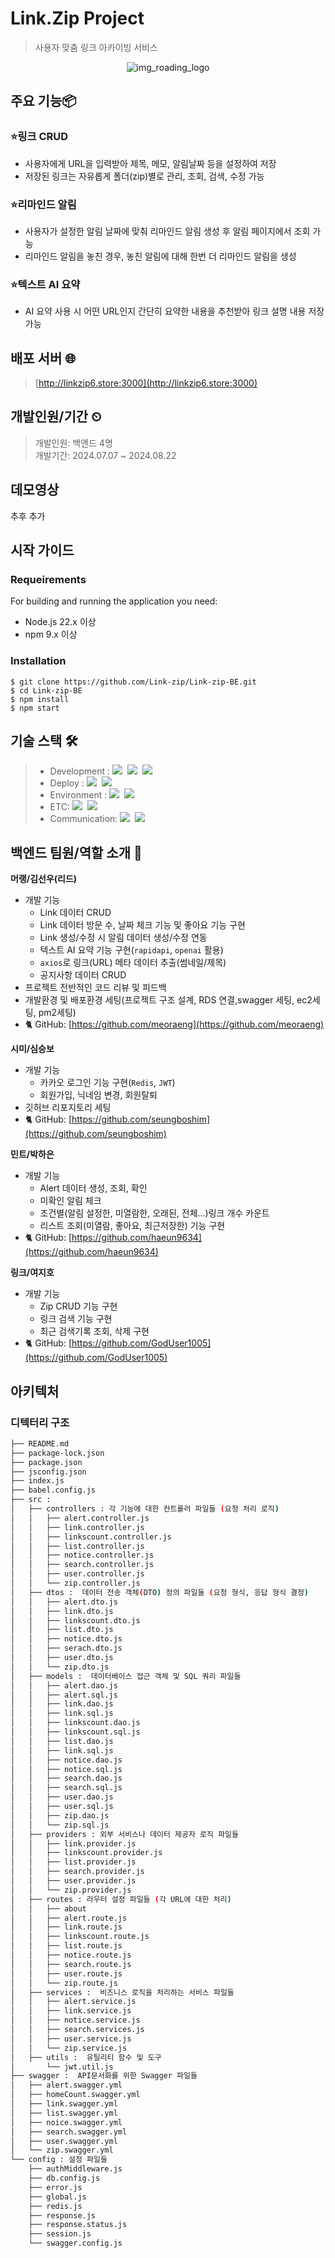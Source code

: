# Link.Zip Project
> 사용자 맞춤 링크 아카이빙 서비스
<div align="center">

  ![img_roading_logo](https://github.com/user-attachments/assets/ffb57eba-df8f-4cc8-8983-24c905a9f613)
  
</div>

## 주요 기능📦
### ⭐링크 CRUD
  - 사용자에게 URL을 입력받아 제목, 메모, 알림날짜 등을 설정하여 저장
  - 저장된 링크는 자유롭게 폴더(zip)별로 관리, 조회, 검색, 수정 가능
### ⭐리마인드 알림
  - 사용자가 설정한 알림 날짜에 맞춰 리마인드 알림 생성 후 알림 페이지에서 조회 가능
  - 리마인드 알림을 놓친 경우, 놓친 알림에 대해 한번 더 리마인드 알림을 생성 
### ⭐텍스트 AI 요약
  - AI 요약 사용 시 어떤 URL인지 간단히 요약한 내용을 추천받아 링크 설명 내용 저장 가능 
## 배포 서버 🌐
> [http://linkzip6.store:3000](http://linkzip6.store:3000)

## 개발인원/기간 ⏲
> 개발인원: 백엔드 4명<br>
> 개발기간: 2024.07.07 ~ 2024.08.22

## 데모영상
추후 추가

## 시작 가이드
### Requeirements
For building and running the application you need:

- Node.js 22.x 이상
- npm 9.x 이상

### Installation
```
$ git clone https://github.com/Link-zip/Link-zip-BE.git
$ cd Link-zip-BE
$ npm install
$ npm start
```

## 기술 스택 🛠
> - Development : <img src="https://img.shields.io/badge/ES6+-F7DF1E?style=for-the-badge&logo=javascript&logoColor=white"/>&nbsp; <img src="https://img.shields.io/badge/Express-000000?style=for-the-badge&logo=express&logoColor=white"/>&nbsp; <img src="https://img.shields.io/badge/MySQL-4479A1?style=for-the-badge&logo=mysql&logoColor=white"/>&nbsp;  
> - Deploy : <img src="https://img.shields.io/badge/AWS%20RDS%2FEC2-FF9900?style=for-the-badge&logo=amazon-aws&logoColor=white"/>&nbsp; <img src="https://img.shields.io/badge/PM2-2B037A?style=for-the-badge&logo=pm2&logoColor=white"/>
> - Environment : <img src="https://img.shields.io/badge/Git-F05032?style=for-the-badge&logo=git&logoColor=white"/>&nbsp; <img src="https://img.shields.io/badge/GitHub-181717?style=for-the-badge&logo=github&logoColor=white"/>&nbsp;
> - ETC: <img src="https://img.shields.io/badge/Postman-FF6C37?style=for-the-badge&logo=postman&logoColor=white"/>&nbsp;  <img src="https://img.shields.io/badge/npm-CB3837?style=for-the-badge&logo=npm&logoColor=white"/>&nbsp;  
> - Communication: <img src="https://img.shields.io/badge/Discord-5865F2?style=for-the-badge&logo=discord&logoColor=white"/>&nbsp; <img src="https://img.shields.io/badge/Notion-000000?style=for-the-badge&logo=notion&logoColor=white"/>&nbsp;



## 백엔드 팀원/역할 소개 👥
**머랭/김선우(리드)**
- 개발 기능
  - Link 데이터 CRUD
  - Link 데이터 방문 수, 날짜 체크 기능 및 좋아요 기능 구현
  - Link 생성/수정 시 알림 데이터 생성/수정 연동
  - 텍스트 AI 요약 기능 구현(`rapidapi`, `openai` 활용)
  - `axios`로 링크(URL) 메타 데이터 추출(썸네일/제목)
  - 공지사항 데이터 CRUD
- 프로젝트 전반적인 코드 리뷰 및 피드백
- 개발환경 및 배포환경 세팅(프로젝트 구조 설계, RDS 연결,swagger 세팅, ec2세팅, pm2세팅)
- 🐈 GitHub: [https://github.com/meoraeng](https://github.com/meoraeng) <br>

**시미/심승보**
- 개발 기능
  - 카카오 로그인 기능 구현(`Redis`, `JWT`)
  - 회원가입, 닉네임 변경, 회원탈퇴
- 깃허브 리포지토리 세팅
- 🐈 GitHub: [https://github.com/seungboshim](https://github.com/seungboshim) <br>

**민트/박하은**
- 개발 기능
  - Alert 데이터 생성, 조회, 확인
  - 미확인 알림 체크
  - 조건별(알림 설정한, 미열람한, 오래된, 전체...)링크 개수 카운트
  - 리스트 조회(미열람, 좋아요, 최근저장한) 기능 구현
- 🐈 GitHub: [https://github.com/haeun9634](https://github.com/haeun9634) <br>

**링크/여지호**
- 개발 기능
  - Zip CRUD 기능 구현
  - 링크 검색 기능 구현
  - 최근 검색기록 조회, 삭제 구현
- 🐈 GitHub: [https://github.com/GodUser1005](https://github.com/GodUser1005) <br>



## 아키텍처
### 디텍터리 구조
```bash
├── README.md
├── package-lock.json
├── package.json
├── jsconfig.json
├── index.js
├── babel.config.js
├── src : 
│   ├── controllers : 각 기능에 대한 컨트롤러 파일들 (요청 처리 로직)
│   │   ├── alert.controller.js
│   │   ├── link.controller.js
│   │   ├── linkscount.controller.js
│   │   ├── list.controller.js
│   │   ├── notice.controller.js
│   │   ├── search.controller.js
│   │   ├── user.controller.js
│   │   └── zip.controller.js
│   ├── dtos :  데이터 전송 객체(DTO) 정의 파일들 (요청 형식, 응답 형식 결정)
│   │   ├── alert.dto.js
│   │   ├── link.dto.js
│   │   ├── linkscount.dto.js
│   │   ├── list.dto.js
│   │   ├── notice.dto.js
│   │   ├── serach.dto.js
│   │   ├── user.dto.js
│   │   └── zip.dto.js
│   ├── models :  데이터베이스 접근 객체 및 SQL 쿼리 파일들
│   │   ├── alert.dao.js
│   │   ├── alert.sql.js
│   │   ├── link.dao.js
│   │   ├── link.sql.js
│   │   ├── linkscount.dao.js
│   │   ├── linkscount.sql.js
│   │   ├── list.dao.js
│   │   ├── link.sql.js
│   │   ├── notice.dao.js
│   │   ├── notice.sql.js
│   │   ├── search.dao.js
│   │   ├── search.sql.js
│   │   ├── user.dao.js
│   │   ├── user.sql.js
│   │   ├── zip.dao.js
│   │   └── zip.sql.js
│   ├── providers : 외부 서비스나 데이터 제공자 로직 파일들
│   │   ├── link.provider.js
│   │   ├── linkscount.provider.js
│   │   ├── list.provider.js
│   │   ├── search.provider.js
│   │   ├── user.provider.js
│   │   └── zip.provider.js
│   ├── routes : 라우터 설정 파일들 (각 URL에 대한 처리)
│   │   ├── about
│   │   ├── alert.route.js
│   │   ├── link.route.js
│   │   ├── linkscount.route.js
│   │   ├── list.route.js
│   │   ├── notice.route.js
│   │   ├── search.route.js
│   │   ├── user.route.js
│   │   └── zip.route.js
│   ├── services :  비즈니스 로직을 처리하는 서비스 파일들
│   │   ├── alert.service.js
│   │   ├── link.service.js
│   │   ├── notice.service.js
│   │   ├── search.services.js
│   │   ├── user.service.js
│   │   └── zip.service.js
│   ├── utils :  유틸리티 함수 및 도구
│       └── jwt.util.js
├── swagger :  API문서화를 위한 Swagger 파일들
│   ├── alert.swagger.yml
│   ├── homeCount.swagger.yml
│   ├── link.swagger.yml
│   ├── list.swagger.yml
│   ├── noice.swagger.yml
│   ├── search.swagger.yml
│   ├── user.swagger.yml
│   └── zip.swagger.yml
└── config : 설정 파일들
    ├── authMiddleware.js
    ├── db.config.js
    ├── error.js
    ├── global.js
    ├── redis.js
    ├── response.js
    ├── response.status.js
    ├── session.js
    └── swagger.config.js

```

